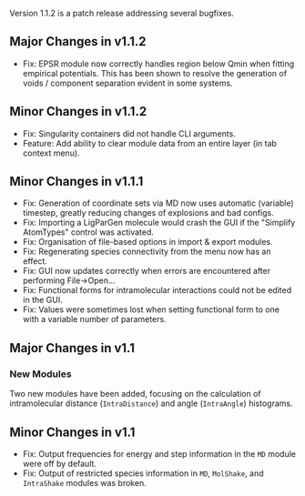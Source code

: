 Version 1.1.2 is a patch release addressing several bugfixes.

## Major Changes in v1.1.2

- Fix: EPSR module now correctly handles region below Qmin when fitting empirical potentials. This has been shown to resolve the generation of voids / component separation evident in some systems.

## Minor Changes in v1.1.2

- Fix: Singularity containers did not handle CLI arguments.
- Feature: Add ability to clear module data from an entire layer (in tab context menu).

## Minor Changes in v1.1.1

- Fix: Generation of coordinate sets via MD now uses automatic (variable) timestep, greatly reducing changes of explosions and bad configs.
- Fix: Importing a LigParGen molecule would crash the GUI if the "Simplify AtomTypes" control was activated.
- Fix: Organisation of file-based options in import & export modules.
- Fix: Regenerating species connectivity from the menu now has an effect.
- Fix: GUI now updates correctly when errors are encountered after performing File->Open...
- Fix: Functional forms for intramolecular interactions could not be edited in the GUI.
- Fix: Values were sometimes lost when setting functional form to one with a variable number of parameters.

## Major Changes in v1.1

### New Modules

Two new modules have been added, focusing on the calculation of intramolecular distance (`IntraDistance`) and angle (`IntraAngle`) histograms.

## Minor Changes in v1.1

- Fix: Output frequencies for energy and step information in the `MD` module were off by default.
- Fix: Output of restricted species information in `MD`, `MolShake`, and `IntraShake` modules was broken.

